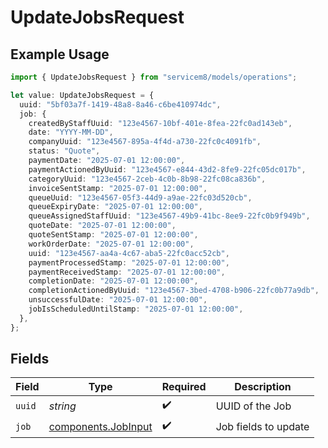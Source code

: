 # UpdateJobsRequest

## Example Usage

```typescript
import { UpdateJobsRequest } from "servicem8/models/operations";

let value: UpdateJobsRequest = {
  uuid: "5bf03a7f-1419-48a8-8a46-c6be410974dc",
  job: {
    createdByStaffUuid: "123e4567-10bf-401e-8fea-22fc0ad143eb",
    date: "YYYY-MM-DD",
    companyUuid: "123e4567-895a-4f4d-a730-22fc0c4091fb",
    status: "Quote",
    paymentDate: "2025-07-01 12:00:00",
    paymentActionedByUuid: "123e4567-e844-43d2-8fe9-22fc05dc017b",
    categoryUuid: "123e4567-2ceb-4c0b-8b98-22fc08ca836b",
    invoiceSentStamp: "2025-07-01 12:00:00",
    queueUuid: "123e4567-05f3-44d9-a9ae-22fc03d520cb",
    queueExpiryDate: "2025-07-01 12:00:00",
    queueAssignedStaffUuid: "123e4567-49b9-41bc-8ee9-22fc0b9f949b",
    quoteDate: "2025-07-01 12:00:00",
    quoteSentStamp: "2025-07-01 12:00:00",
    workOrderDate: "2025-07-01 12:00:00",
    uuid: "123e4567-aa4a-4c67-aba5-22fc0acc52cb",
    paymentProcessedStamp: "2025-07-01 12:00:00",
    paymentReceivedStamp: "2025-07-01 12:00:00",
    completionDate: "2025-07-01 12:00:00",
    completionActionedByUuid: "123e4567-3bed-4708-b906-22fc0b77a9db",
    unsuccessfulDate: "2025-07-01 12:00:00",
    jobIsScheduledUntilStamp: "2025-07-01 12:00:00",
  },
};
```

## Fields

| Field                                                      | Type                                                       | Required                                                   | Description                                                |
| ---------------------------------------------------------- | ---------------------------------------------------------- | ---------------------------------------------------------- | ---------------------------------------------------------- |
| `uuid`                                                     | *string*                                                   | :heavy_check_mark:                                         | UUID of the Job                                            |
| `job`                                                      | [components.JobInput](../../models/components/jobinput.md) | :heavy_check_mark:                                         | Job fields to update                                       |